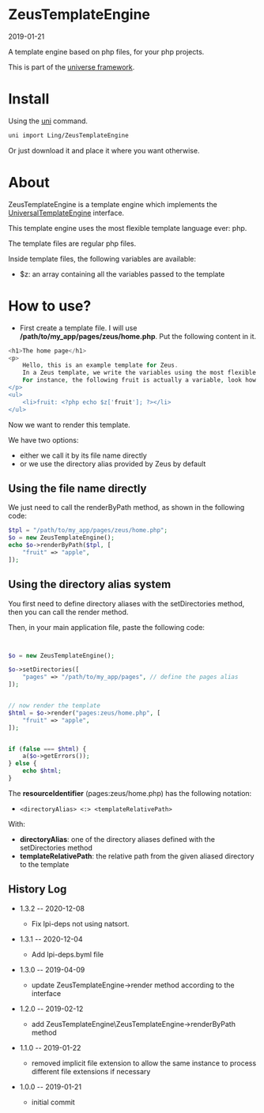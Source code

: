 ZeusTemplateEngine
===========
2019-01-21



A template engine based on php files, for your php projects.

This is part of the [universe framework](https://github.com/karayabin/universe-snapshot).


Install
==========
Using the [uni](https://github.com/lingtalfi/universe-naive-importer) command.
```bash
uni import Ling/ZeusTemplateEngine
```

Or just download it and place it where you want otherwise.







About
=====

ZeusTemplateEngine is a template engine which implements the [UniversalTemplateEngine](https://github.com/lingtalfi/UniversalTemplateEngine) interface.

This template engine uses the most flexible template language ever: php.

The template files are regular php files.


Inside template files, the following variables are available:

- $z: an array containing all the variables passed to the template



How to use?
===========




- First create a template file. I will use **/path/to/my_app/pages/zeus/home.php**. Put the following content in it.


```php
<h1>The home page</h1>
<p>
    Hello, this is an example template for Zeus.
    In a Zeus template, we write the variables using the most flexible template language ever: php.
    For instance, the following fruit is actually a variable, look how it's done in the source code:
</p>
<ul>
    <li>fruit: <?php echo $z['fruit']; ?></li>
</ul>

```



Now we want to render this template.

We have two options:

- either we call it by its file name directly
- or we use the directory alias provided by Zeus by default



Using the file name directly
---------------------------

We just need to call the renderByPath method, as shown in the following code:

```php
$tpl = "/path/to/my_app/pages/zeus/home.php";
$o = new ZeusTemplateEngine();
echo $o->renderByPath($tpl, [
    "fruit" => "apple",
]);

```



Using the directory alias system
---------------------------



You first need to define directory aliases with the setDirectories method, then you can call the render method.


Then, in your main application file, paste the following code:

```php


$o = new ZeusTemplateEngine();

$o->setDirectories([
    "pages" => "/path/to/my_app/pages", // define the pages alias
]);


// now render the template
$html = $o->render("pages:zeus/home.php", [
    "fruit" => "apple",
]);


if (false === $html) {
    a($o->getErrors());
} else {
    echo $html;
}

```

The **resourceIdentifier** (pages:zeus/home.php) has the following notation:

- ```<directoryAlias> <:> <templateRelativePath>```

With:
- **directoryAlias**: one of the directory aliases defined with the setDirectories method
- **templateRelativePath**: the relative path from the given aliased directory to the template





History Log
------------------

- 1.3.2 -- 2020-12-08

    - Fix lpi-deps not using natsort.

- 1.3.1 -- 2020-12-04

    - Add lpi-deps.byml file

- 1.3.0 -- 2019-04-09

    - update ZeusTemplateEngine->render method according to the interface
    
- 1.2.0 -- 2019-02-12

    - add ZeusTemplateEngine\ZeusTemplateEngine->renderByPath method
    
- 1.1.0 -- 2019-01-22

    - removed implicit file extension to allow the same instance to process different file extensions if necessary

- 1.0.0 -- 2019-01-21

    - initial commit